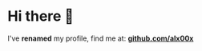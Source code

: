 # Hi there 👋

I've **renamed** my profile, find me at: **[github.com/alx00x](https://github.com/alx00x)**
